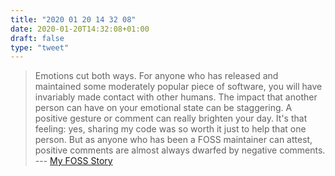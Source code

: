 ```yaml
---
title: "2020 01 20 14 32 08"
date: 2020-01-20T14:32:08+01:00
draft: false
type: "tweet"
---
```

> Emotions cut both ways. For anyone who has released and maintained some moderately popular piece of software, you will have invariably made contact with other humans. The impact that another person can have on your emotional state can be staggering. A positive gesture or comment can really brighten your day. It's that feeling: yes, sharing my code was so worth it just to help that one person. But as anyone who has been a FOSS maintainer can attest, positive comments are almost always dwarfed by negative comments. --- [My FOSS Story](https://blog.burntsushi.net/foss/)
